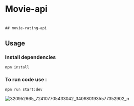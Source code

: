 # Movie-api

# 
```
## movie-rating-api
```
## Usage
### Install dependencies

```
npm install
```
### To run code use : 
```
npm run start:dev
```
![320952665_724107705433042_3409801935577352902_n](https://user-images.githubusercontent.com/109832781/214845032-1f65273a-47f8-4309-9e7c-54fed9a2eb8f.png)
